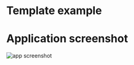 # Template example

# Application screenshot
![app screenshot](/OpenCVExamples/TemplateExample/images/myImage.png)